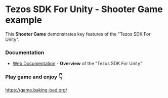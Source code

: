 ﻿# Tezos SDK For Unity - Shooter Game example

This **Shooter Game** demonstrates key features of the "Tezos SDK For Unity".

### Documentation
* <a href="https://opentezos.com/gaming/unity-sdk">Web Documentation</a> - **Overview** of the "Tezos SDK For Unity"

### Play game and enjoy 👇 
https://game.baking-bad.org/